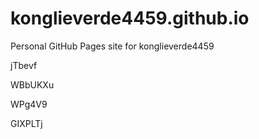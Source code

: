 # konglieverde4459.github.io
Personal GitHub Pages site for konglieverde4459
























































jTbevf




WBbUKXu


WPg4V9

GIXPLTj
